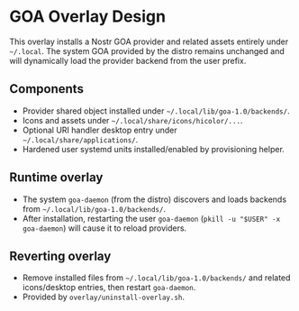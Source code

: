 # GOA Overlay Design

This overlay installs a Nostr GOA provider and related assets entirely under `~/.local`. The system GOA provided by the distro remains unchanged and will dynamically load the provider backend from the user prefix.

## Components

- Provider shared object installed under `~/.local/lib/goa-1.0/backends/`.
- Icons and assets under `~/.local/share/icons/hicolor/...`.
- Optional URI handler desktop entry under `~/.local/share/applications/`.
- Hardened user systemd units installed/enabled by provisioning helper.

## Runtime overlay

- The system `goa-daemon` (from the distro) discovers and loads backends from `~/.local/lib/goa-1.0/backends/`.
- After installation, restarting the user `goa-daemon` (`pkill -u "$USER" -x goa-daemon`) will cause it to reload providers.

## Reverting overlay

- Remove installed files from `~/.local/lib/goa-1.0/backends/` and related icons/desktop entries, then restart `goa-daemon`.
- Provided by `overlay/uninstall-overlay.sh`.

